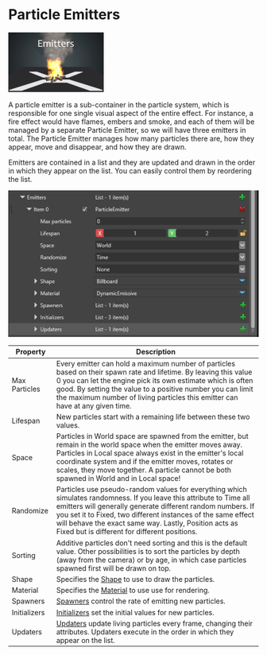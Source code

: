 # Particle Emitters

![media/particles-reference-emitters-0.png](media/particles-reference-emitters-0.png) 

A particle emitter is a sub-container in the particle system, which is responsible for one single visual aspect of the entire effect. For instance, a fire effect would have flames, embers and smoke, and each of them will be managed by a separate Particle Emitter, so we will have three emitters in total. The Particle Emitter manages how many particles there are, how they appear, move and disappear, and how they are drawn.

Emitters are contained in a list and they are updated and drawn in the order in which they appear on the list. You can easily control them by reordering the list.

![media/particles-reference-emitters-1.png](media/particles-reference-emitters-1.png) 

| Property         | Description                                                                                            |
| ---------------- | ------------------------------------------------------------------------------------------------------ |
| Max Particles    | Every emitter can hold a maximum number of particles based on their spawn rate and lifetime. By leaving this value 0 you can let the engine pick its own estimate which is often good. By setting the value to a positive number you can limit the maximum number of living particles this emitter can have at any given time.                                                               |
| Lifespan         | New particles start with a remaining life between these two values.                                    |
| Space            | Particles in World space are spawned from the emitter, but remain in the world space when the emitter moves away. Particles in Local space always exist in the emitter's local coordinate system and if the emitter moves, rotates or scales, they move together. A particle cannot be both spawned in World and in Local space!                                                                           |
| Randomize        | Particles use pseudo-random values for everything which simulates randomness. If you leave this attribute to Time all emitters will generally generate different random numbers. If you set it to Fixed, two different instances of the same effect will behave the exact same way. Lastly, Position acts as Fixed but is different for different positions.                               |
| Sorting          | Additive particles don't need sorting and this is the default value. Other possibilities is to sort the particles by depth (away from the camera) or by age, in which case particles spawned first will be drawn on top.                                                     |
| Shape            | Specifies the [Shape](shape-builders.md) to use to draw the particles.     |
| Material         | Specifies the [Material](materials.md) to use use for rendering.          |
| Spawners         | [Spawners](spawners.md) control the rate of emitting new particles.       |
| Initializers     | [Initializers](initializers.md) set the initial values for new particles. |
| Updaters         | [Updaters](updaters.md) update living particles every frame, changing their attributes. Updaters execute in the order in which they appear on the list.             |


